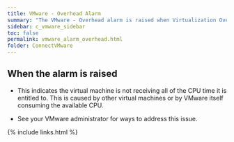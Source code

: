 ```yaml
---
title: VMware - Overhead Alarm
summary: "The VMware - Overhead alarm is raised when Virtualization Overhead is greater than a threshold and CPU Usage is 95% or higher."
sidebar: c_vmware_sidebar
toc: false
permalink: vmware_alarm_overhead.html
folder: ConnectVMware
---
```



## When the alarm is raised

* This indicates the virtual machine is not receiving all of the CPU time it is entitled to. This is caused by other virtual machines or by VMware itself consuming the available CPU.

* See your VMware administrator for ways to address this issue.


{% include links.html %}
